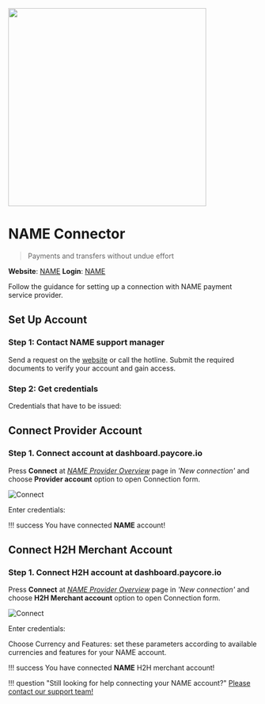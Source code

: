 <img src="https://static.openfintech.io/payment_providers/name/logo.svg?w=400" width="400px" >

# NAME Connector

> Payments and transfers without undue effort

**Website**: [NAME](WEBSITE)
**Login**: [NAME](WEBSITE)

Follow the guidance for setting up a connection with NAME payment service provider.

## Set Up Account

### Step 1: Contact NAME support manager

Send a request on the [website](WEBSITE) or call the hotline. Submit the required documents to verify your account and gain access.

### Step 2: Get credentials

Credentials that have to be issued:

## Connect Provider Account

### Step 1. Connect account at dashboard.paycore.io

Press **Connect** at [*NAME Provider Overview*](https://dashboard.paycore.io/connect-directory/payment-providers/NAME/general) page in *'New connection'* and choose **Provider account** option to open Connection form.

![Connect](images/provider-account.png)

Enter credentials:

[//]: # (Also, choose Test Mode for test connection with NAME, and P2P mode for connection in  peer-to-peer payment network.)

!!! success
    You have connected **NAME** account!

## Connect H2H Merchant Account

### Step 1. Connect H2H account at dashboard.paycore.io

Press **Connect** at [*NAME Provider Overview*](https://dashboard.paycore.io/connect-directory/payment-providers/NAME/general) page in *'New connection'* and choose **H2H Merchant account** option to open Connection form.

![Connect](images/h2h-merchant-account.png)

Enter credentials:

[//]: # (Choose Test Mode for test connection with NAME.)

Choose Currency and Features: set these parameters according to available currencies and features for your NAME account.

!!! success
    You have connected **NAME** H2H merchant account!

!!! question "Still looking for help connecting your NAME account?"
    [Please contact our support team!](mailto:support@paycore.io)
